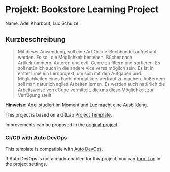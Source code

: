# Projekt: Bookstore Learning Project 

Name: Adel Kharbout, Luc Schulze



## Kurzbeschreibung

> Mit dieser Anwendung, soll eine Art Online-Buchhandel aufgebaut werden. Es soll die Möglichkeit bestehen, Bücher nach Artikelnummern, Autoren und evtl. Genre zu filtern und sortieren. Es soll natürlich auch in die andere vice versa möglich sein. Es ist in erster Linie ein Lernprojekt, um sich mit den Aufgaben und Möglichkeiten eines Fachinformatikers vertraut zu machen. Außerdem soll man natürlich agiles Arbeiten lernen. Es werden auch natürlich die Arbeitsweise von eCube vermittelt, die uns diese Möglichkeit zur Verfügung stellt. 

**Hinweise**: Adel studiert im Moment und Luc macht eine Ausbildung.


This project is based on a GitLab [Project Template](https://docs.gitlab.com/ee/gitlab-basics/create-project.html).

Improvements can be proposed in the [original project](https://gitlab.com/gitlab-org/project-templates/spring).

### CI/CD with Auto DevOps

This template is compatible with [Auto DevOps](https://docs.gitlab.com/ee/topics/autodevops/).

If Auto DevOps is not already enabled for this project, you can [turn it on](https://docs.gitlab.com/ee/topics/autodevops/#enabling-auto-devops) in the project settings.
